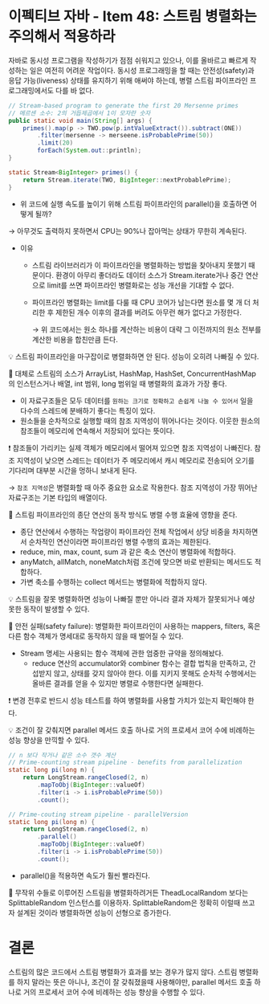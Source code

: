 # 이펙티브 자바 - Item 48: 스트림 병렬화는 주의해서 적용하라

자바로 동시성 프로그램을 작성하기가 점점 쉬워지고 있으나, 이를 올바르고 빠르게 작성하는 일은 여전히 어려운 작업이다. 동시성 프로그래밍을 할 때는 안전성(safety)과 응답 가능(liveness) 상태를 유지하기 위해 애써야 하는데, 병렬 스트림 파이프라인 프로그래밍에서도 다를 바 없다.

```java
// Stream-based program to generate the first 20 Mersenne primes
// 메르센 소수: 2의 거듭제곱에서 1이 모자란 숫자
public static void main(String[] args) {
	primes().map(p -> TWO.pow(p.intValueExtract()).subtract(ONE))
		.filter(mersenne -> merseene.isProbablePrime(50))
		.limit(20)
		forEach(System.out::println);
}

static Stream<BigInteger> primes() {
	return Stream.iterate(TWO, BigInteger::nextProbablePrime);
}
```

- 위 코드에 실행 속도를 높이기 위해 스트림 파이프라인의 parallel()을 호출하면 어떻게 될까?

→ 아무것도 출력하지 못하면서 CPU는 90%나 잡아먹는 상태가 무한히 계속된다.

- 이유
    - 스트림 라이브러리가 이 파이프라인을 병렬화하는 방법을 찾아내지 못했기 때문이다. 환경이 아무리 좋더라도 데이터 소스가 Stream.iterate거나 중간 연산으로 limit를 쓰면 파이프라인 병렬화로는 성능 개선을 기대할 수 없다.
    - 파이프라인 병렬화는 limit를 다룰 때 CPU 코어가 남는다면 원소를 몇 개 더 처리한 후 제한된 개수 이후의 결과를 버려도 아무런 해가 없다고 가정한다.
        
        → 위 코드에서는 원소 하나를 계산하는 비용이 대략 그 이전까지의 원소 전부를 계산한 비용을 합친만큼 든다.
        

<aside>
💡 스트림 파이프라인을 마구잡이로 병렬화하면 안 된다. 성능이 오히려 나빠질 수 있다.

</aside>

📌 대체로 스트림의 소스가 ArrayList, HashMap, HashSet, ConcurrentHashMap의 인스턴스거나 배열, int 범위, long 범위일 때 병렬화의 효과가 가장 좋다.

- 이 자료구조들은 모두 데이터를 `원하는 크기로 정확하고 손쉽게 나눌 수 있어서` 일을 다수의 스레드에 분배하기 좋다는 특징이 있다.
- 원소들을 순차적으로 실행할 때의 참조 지역성이 뛰어나다는 것이다. 이웃한 원소의 참조들이 메모리에 연속해서 저장되어 있다는 뜻이다.

❗️ 참조들이 가리키는 실제 객체가 메모리에서 떨어져 있으면 참조 지역성이 나빠진다. 참조 지역성이 낮으면 스레드는 데이터가 주 메모리에서 캐시 메모리로 전송되어 오기를 기다리며 대부분 시간을 멍하니 보내게 된다. 

→ `참조 지역성`은 병렬화할 때 아주 중요한 요소로 작용한다. 참조 지역성이 가장 뛰어난 자료구조는 기본 타입의 배열이다.

📌 스트림 파이프라인의 종단 연산의 동작 방식도 병렬 수행 효율에 영향을 준다. 

- 종단 연산에서 수행하는 작업량이 파이프라인 전체 작업에서 상당 비중을 차지하면서 순차적인 연산이라면 파이프라인 병렬 수행의 효과는 제한된다.
- reduce, min, max, count, sum 과 같은 축소 연산이 병렬화에 적합하다.
- anyMatch, allMatch, noneMatch처럼 조건에 맞으면 바로 반환되는 메서드도 적합하다.
- 가변 축소를 수행하는 collect 메서드는 병렬화에 적합하지 않다.

<aside>
💡 스트림을 잘못 병렬화하면 성능이 나빠질 뿐만 아니라 결과 자체가 잘못되거나 예상 못한 동작이 발생할 수 있다.

</aside>

📌 안전 실패(safety failure): 병렬화한 파이프라인이 사용하는 mappers, filters, 혹은 다른 함수 객체가 명세대로 동작하지 않을 때 벌어질 수 있다.

- Stream 명세는 사용되는 함수 객체에 관한 엄중한 규약을 정의해놨다.
    - reduce 연산의 accumulator와 combiner 함수는 결합 법칙을 만족하고, 간섭받지 않고, 상태를 갖지 않아야 한다. 이를 지키지 못해도 순차적 수행에서는 올바른 결과를 얻을 수 있지만 병렬로 수행한다면 실패한다.

❗️ 변경 전후로 반드시 성능 테스트를 하여 병렬화를 사용할 가치가 있는지 확인해야 한다.

<aside>
💡 조건이 잘 갖춰지면 parallel 메서드 호출 하나로 거의 프로세서 코어 수에 비례하는 성능 향상을 만끽할 수 있다.

</aside>

```java
// n 보다 작거나 같은 소수 갯수 계산
// Prime-counting stream pipeline - benefits from parallelization
static long pi(long n) {
	return LongStream.rangeClosed(2, n)
		.mapToObj(BigInteger::valueOf)
		.filter(i -> i.isProbablePrime(50))
		.count();

// Prime-couting stream pipeline - parallelVersion
static long pi(long n) {
	return LongStream.rangeClosed(2, n)
		.parallel()
		.mapToObj(BigInteger::valueOf)
		.filter(i -> i.isProbablePrime(50))
		.count();
```

- parallel()을 적용하면 속도가 훨씬 빨라진다.

📌 무작위 수들로 이루어진 스트림을 병렬화하려거든 TheadLocalRandom 보다는 SplittableRandom 인스턴스를 이용하자. SplittableRandom은 정확히 이럴때 쓰고자 설계된 것이라 병렬화하면 성능이 선형으로 증가한다.

# 결론

스트림의 많은 코드에서 스트림 병렬화가 효과를 보는 경우가 많지 않다. 스트림 병렬화를 하지 말라는 뜻은 아니나, 조건이 잘 갖춰졌을때 사용해야만, parallel 메서드 호출 하나로 거의 프로세서 코어 수에 비례하는 성능 향상을 수행할 수 있다.